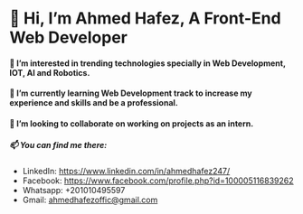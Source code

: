 # 👋 Hi, I’m Ahmed Hafez, A Front-End Web Developer
#### 👀 I’m interested in trending technologies specially in Web Development, IOT, AI and Robotics.
#### 🌱 I’m currently learning Web Development track to increase my experience and skills and be a professional.
#### 💞️ I’m looking to collaborate on working on projects as an intern.
##### 📫 You can find me there:
   - LinkedIn: https://www.linkedin.com/in/ahmedhafez247/
   - Facebook: https://www.facebook.com/profile.php?id=100005116839262
   - Whatsapp: +201010495597
   - Gmail: ahmedhafezoffic@gmail.com

<!---
AhmedHafez7-Eng/AhmedHafez7-Eng is a ✨ special ✨ repository because its `README.md` (this file) appears on your GitHub profile.
You can click the Preview link to take a look at your changes.
--->
